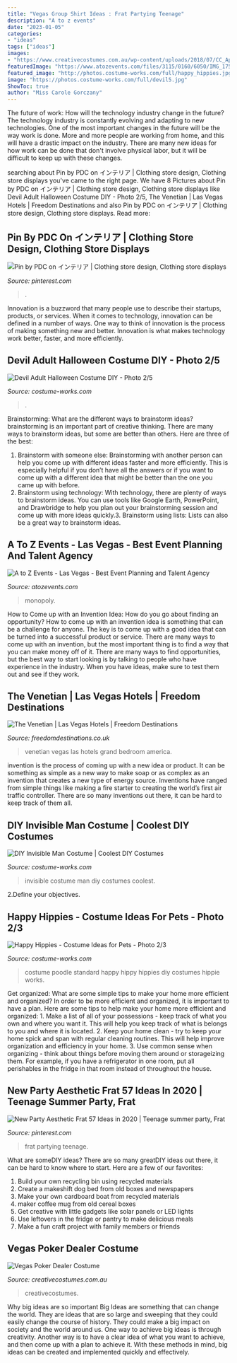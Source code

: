 ```yaml
---
title: "Vegas Group Shirt Ideas : Frat Partying Teenage"
description: "A to z events"
date: "2023-01-05"
categories:
- "ideas"
tags: ["ideas"]
images:
- "https://www.creativecostumes.com.au/wp-content/uploads/2018/07/CC_April_18_235-768x1024.jpg"
featuredImage: "https://www.atozevents.com/files/3115/0160/6050/IMG_1752.jpg"
featured_image: "http://photos.costume-works.com/full/happy_hippies.jpg"
image: "https://photos.costume-works.com/full/devil5.jpg"
ShowToc: true
author: "Miss Carole Gorczany"
---
```



The future of work: How will the technology industry change in the future?
The technology industry is constantly evolving and adapting to new technologies. One of the most important changes in the future will be the way work is done. More and more people are working from home, and this will have a drastic impact on the industry. There are many new ideas for how work can be done that don't involve physical labor, but it will be difficult to keep up with these changes.

	

		
searching about Pin by PDC on インテリア | Clothing store design, Clothing store displays you've came to the right page. We have 8 Pictures about Pin by PDC on インテリア | Clothing store design, Clothing store displays like Devil Adult Halloween Costume DIY - Photo 2/5, The Venetian | Las Vegas Hotels | Freedom Destinations and also Pin by PDC on インテリア | Clothing store design, Clothing store displays. Read more:
		
    
## Pin By PDC On インテリア | Clothing Store Design, Clothing Store Displays

<img loading=lazy src="https://i.pinimg.com/originals/83/96/a4/8396a49b4b513d9f387f04e69a186c66.jpg" onerror="this.onerror=null;this.src='https://tse1.mm.bing.net/th?id=OIP.88ZGRib1xlloJMnGPokNhAAAAA&amp;pid=15.1';" alt="Pin by PDC on インテリア | Clothing store design, Clothing store displays">

_Source: pinterest.com_

>. 

	

Innovation is a buzzword that many people use to describe their startups, products, or services. When it comes to technology, innovation can be defined in a number of ways. One way to think of innovation is the process of making something new and better. Innovation is what makes technology work better, faster, and more efficiently.

    
## Devil Adult Halloween Costume DIY - Photo 2/5

<img loading=lazy src="https://photos.costume-works.com/full/devil5.jpg" onerror="this.onerror=null;this.src='https://tse2.mm.bing.net/th?id=OIP.805DuGrnDa13N2IQIzVFtQHaIp&amp;pid=15.1';" alt="Devil Adult Halloween Costume DIY - Photo 2/5">

_Source: costume-works.com_

>. 

	

Brainstorming: What are the different ways to brainstorm ideas?
brainstorming is an important part of creative thinking. There are many ways to brainstorm ideas, but some are better than others. Here are three of the best:
1. Brainstorm with someone else: Brainstorming with another person can help you come up with different ideas faster and more efficiently. This is especially helpful if you don’t have all the answers or if you want to come up with a different idea that might be better than the one you came up with before.
2. Brainstorm using technology: With technology, there are plenty of ways to brainstorm ideas. You can use tools like Google Earth, PowerPoint, and Drawbridge to help you plan out your brainstorming session and come up with more ideas quickly.3. Brainstorm using lists: Lists can also be a great way to brainstorm ideas.

    
## A To Z Events - Las Vegas - Best Event Planning And Talent Agency

<img loading=lazy src="https://www.atozevents.com/files/3115/0160/6050/IMG_1752.jpg" onerror="this.onerror=null;this.src='https://tse3.mm.bing.net/th?id=OIP.10_6uIcb-ehNfD8LyAJ5lgHaFj&amp;pid=15.1';" alt="A to Z Events - Las Vegas - Best Event Planning and Talent Agency">

_Source: atozevents.com_

>monopoly. 

	

How to Come up with an Invention Idea: How do you go about finding an opportunity?
How to come up with an invention idea is something that can be a challenge for anyone. The key is to come up with a good idea that can be turned into a successful product or service. There are many ways to come up with an invention, but the most important thing is to find a way that you can make money off of it. There are many ways to find opportunities, but the best way to start looking is by talking to people who have experience in the industry. When you have ideas, make sure to test them out and see if they work.

    
## The Venetian | Las Vegas Hotels | Freedom Destinations

<img loading=lazy src="https://freedomdestinations.co.uk/wp-content/uploads/VenetainTwinBedroom-700x465.jpg" onerror="this.onerror=null;this.src='https://tse4.mm.bing.net/th?id=OIP.2SvObn9f0LwUYHkl4WT-9wHaE6&amp;pid=15.1';" alt="The Venetian | Las Vegas Hotels | Freedom Destinations">

_Source: freedomdestinations.co.uk_

>venetian vegas las hotels grand bedroom america. 

	

invention is the process of coming up with a new idea or product. It can be something as simple as a new way to make soap or as complex as an invention that creates a new type of energy source. Inventions have ranged from simple things like making a fire starter to creating the world’s first air traffic controller. There are so many inventions out there, it can be hard to keep track of them all.

    
## DIY Invisible Man Costume | Coolest DIY Costumes

<img loading=lazy src="https://photos.costume-works.com/full/invisible_man13.jpg" onerror="this.onerror=null;this.src='https://tse4.mm.bing.net/th?id=OIP.s7uRWbkKO7VW9aPzNP4oDAHaMT&amp;pid=15.1';" alt="DIY Invisible Man Costume | Coolest DIY Costumes">

_Source: costume-works.com_

>invisible costume man diy costumes coolest. 

	

2.Define your objectives.

    
## Happy Hippies - Costume Ideas For Pets - Photo 2/3

<img loading=lazy src="http://photos.costume-works.com/full/happy_hippies.jpg" onerror="this.onerror=null;this.src='https://tse2.mm.bing.net/th?id=OIP.zvTnZyIrcw_98OV1h8mxwwHaJ3&amp;pid=15.1';" alt="Happy Hippies - Costume Ideas for Pets - Photo 2/3">

_Source: costume-works.com_

>costume poodle standard happy hippy hippies diy costumes hippie works. 

	

Get organized: What are some simple tips to make your home more efficient and organized?
In order to be more efficient and organized, it is important to have a plan. Here are some tips to help make your home more efficient and organized: 1. Make a list of all of your possessions - keep track of what you own and where you want it. This will help you keep track of what is belongs to you and where it is located. 
2. Keep your home clean - try to keep your home spick and span with regular cleaning routines. This will help improve organization and efficiency in your home. 3. Use common sense when organizing - think about things before moving them around or storageizing them. For example, if you have a refrigerator in one room, put all perishables in the fridge in that room instead of throughout the house. 
    
## New Party Aesthetic Frat 57 Ideas In 2020 | Teenage Summer Party, Frat

<img loading=lazy src="https://i.pinimg.com/736x/5a/8c/b6/5a8cb6601110a4f3af090f66b8168e23.jpg" onerror="this.onerror=null;this.src='https://tse4.mm.bing.net/th?id=OIP.WGO1S9qUcTKglfKHudqnGAAAAA&amp;pid=15.1';" alt="New Party Aesthetic Frat 57 Ideas in 2020 | Teenage summer party, Frat">

_Source: pinterest.com_

>frat partying teenage. 

	

What are someDIY ideas?
There are so many greatDIY ideas out there, it can be hard to know where to start. Here are a few of our favorites: 
1. Build your own recycling bin using recycled materials 
2. Create a makeshift dog bed from old boxes and newspapers 
3. Make your own cardboard boat from recycled materials 
4. maker coffee mug from old cereal boxes 
5. Get creative with little gadgets like solar panels or LED lights 
6. Use leftovers in the fridge or pantry to make delicious meals 
7. Make a fun craft project with family members or friends 

    
## Vegas Poker Dealer Costume

<img loading=lazy src="https://www.creativecostumes.com.au/wp-content/uploads/2018/07/CC_April_18_235-768x1024.jpg" onerror="this.onerror=null;this.src='https://tse3.mm.bing.net/th?id=OIP.YWS52wsekd9z6qtWsE6uygHaJ4&amp;pid=15.1';" alt="Vegas Poker Dealer Costume">

_Source: creativecostumes.com.au_

>creativecostumes. 

	

Why big ideas are so important
Big Ideas are something that can change the world. They are ideas that are so large and sweeping that they could easily change the course of history. They could make a big impact on society and the world around us. One way to achieve big ideas is through creativity. Another way is to have a clear idea of what you want to achieve, and then come up with a plan to achieve it. With these methods in mind, big ideas can be created and implemented quickly and effectively.

